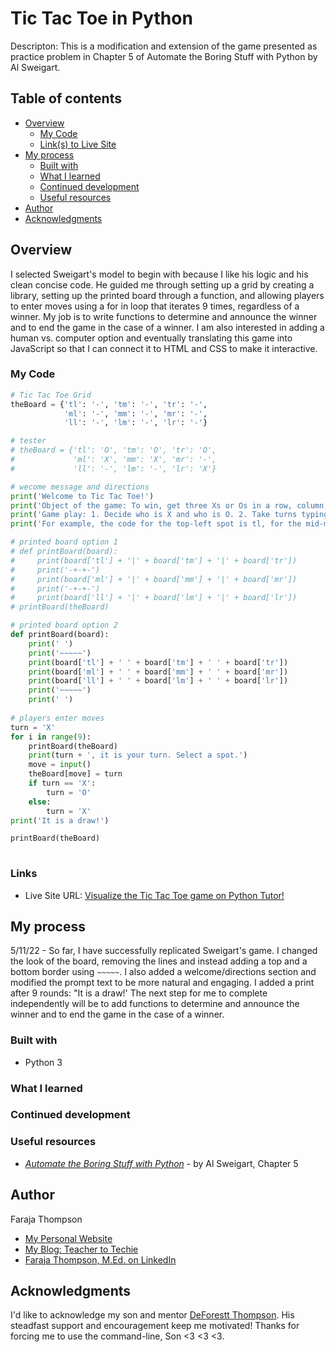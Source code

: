 # Tic Tac Toe in Python

Descripton: This is a modification and extension of the game presented as practice problem in Chapter 5 of Automate the Boring Stuff with Python by Al Sweigart.

## Table of contents

- [Overview](#overview)
  - [My Code](#my-code)
  - [Link(s) to Live Site](#links)
- [My process](#my-process)
  - [Built with](#built-with)
  - [What I learned](#what-i-learned)
  - [Continued development](#continued-development)
  - [Useful resources](#useful-resources)
- [Author](#author)
- [Acknowledgments](#acknowledgments)

## Overview

I selected Sweigart's model to begin with because I like his logic and his clean concise code. He guided me through setting up a grid by creating a library, setting up the printed board through a function, and allowing players to enter moves using a for in loop that iterates 9 times, regardless of a winner. My job is to write functions to determine and announce the winner and to end the game in the case of a winner. I am also interested in adding a human vs. computer option and eventually translating this game into JavaScript so that I can connect it to HTML and CSS to make it interactive.


### My Code

```python
# Tic Tac Toe Grid
theBoard = {'tl': '-', 'tm': '-', 'tr': '-',
            'ml': '-', 'mm': '-', 'mr': '-',
            'll': '-', 'lm': '-', 'lr': '-'}

# tester
# theBoard = {'tl': 'O', 'tm': 'O', 'tr': 'O',
#             'ml': 'X', 'mm': 'X', 'mr': '-',
#             'll': '-', 'lm': '-', 'lr': 'X'}

# wecome message and directions
print('Welcome to Tic Tac Toe!')
print('Object of the game: To win, get three Xs or Os in a row, column, or diagonal.')
print('Game play: 1. Decide who is X and who is O. 2. Take turns typing the row and column codes of your selected spot.')
print('For example, the code for the top-left spot is tl, for the mid-middle spot it is mm, and for the lower-right spot it is lr.')

# printed board option 1
# def printBoard(board):
#     print(board['tl'] + '|' + board['tm'] + '|' + board['tr'])
#     print('-+-+-')
#     print(board['ml'] + '|' + board['mm'] + '|' + board['mr'])
#     print('-+-+-')
#     print(board['ll'] + '|' + board['lm'] + '|' + board['lr'])
# printBoard(theBoard)

# printed board option 2
def printBoard(board):
    print(' ')
    print('~~~~~')
    print(board['tl'] + ' ' + board['tm'] + ' ' + board['tr'])
    print(board['ml'] + ' ' + board['mm'] + ' ' + board['mr'])
    print(board['ll'] + ' ' + board['lm'] + ' ' + board['lr'])
    print('~~~~~')
    print(' ')
   
# players enter moves
turn = 'X'
for i in range(9):
    printBoard(theBoard)
    print(turn + ', it is your turn. Select a spot.')
    move = input()
    theBoard[move] = turn
    if turn == 'X':
        turn = 'O'
    else:
        turn = 'X'
print('It is a draw!')

printBoard(theBoard)
    
```

### Links

- Live Site URL: [Visualize the Tic Tac Toe game on Python Tutor!](https://pythontutor.com/render.html#code=%23%20Tic%20Tac%20Toe%20Grid%0AtheBoard%20%3D%20%7B'tl'%3A%20'-',%20'tm'%3A%20'-',%20'tr'%3A%20'-',%0A%20%20%20%20%20%20%20%20%20%20%20%20'ml'%3A%20'-',%20'mm'%3A%20'-',%20'mr'%3A%20'-',%0A%20%20%20%20%20%20%20%20%20%20%20%20'll'%3A%20'-',%20'lm'%3A%20'-',%20'lr'%3A%20'-'%7D%0A%0A%23%20tester%0A%23%20theBoard%20%3D%20%7B'tl'%3A%20'O',%20'tm'%3A%20'O',%20'tr'%3A%20'O',%0A%23%20%20%20%20%20%20%20%20%20%20%20%20%20'ml'%3A%20'X',%20'mm'%3A%20'X',%20'mr'%3A%20'-',%0A%23%20%20%20%20%20%20%20%20%20%20%20%20%20'll'%3A%20'-',%20'lm'%3A%20'-',%20'lr'%3A%20'X'%7D%0A%0A%23%20wecome%20message%20and%20directions%0Aprint%28'Welcome%20to%20Tic%20Tac%20Toe!'%29%0Aprint%28'Object%20of%20the%20game%3A%20To%20win,%20get%20three%20Xs%20or%20Os%20in%20a%20row,%20column,%20or%20diagonal.'%29%0Aprint%28'Game%20play%3A%201.%20Decide%20who%20is%20X%20and%20who%20is%20O.%202.%20Take%20turns%20typing%20the%20row%20and%20column%20codes%20of%20your%20selected%20spot.'%29%0Aprint%28'For%20example,%20the%20code%20for%20the%20top-left%20spot%20is%20tl,%20for%20the%20mid-middle%20spot%20it%20is%20mm,%20and%20for%20the%20lower-right%20spot%20it%20is%20lr.'%29%0A%0A%23%20printed%20board%20option%201%0A%23%20def%20printBoard%28board%29%3A%0A%23%20%20%20%20%20print%28board%5B'tl'%5D%20%2B%20'%7C'%20%2B%20board%5B'tm'%5D%20%2B%20'%7C'%20%2B%20board%5B'tr'%5D%29%0A%23%20%20%20%20%20print%28'-%2B-%2B-'%29%0A%23%20%20%20%20%20print%28board%5B'ml'%5D%20%2B%20'%7C'%20%2B%20board%5B'mm'%5D%20%2B%20'%7C'%20%2B%20board%5B'mr'%5D%29%0A%23%20%20%20%20%20print%28'-%2B-%2B-'%29%0A%23%20%20%20%20%20print%28board%5B'll'%5D%20%2B%20'%7C'%20%2B%20board%5B'lm'%5D%20%2B%20'%7C'%20%2B%20board%5B'lr'%5D%29%0A%23%20printBoard%28theBoard%29%0A%0A%23%20printed%20board%20option%202%0Adef%20printBoard%28board%29%3A%0A%20%20%20%20print%28'%20'%29%0A%20%20%20%20print%28'~~~~~'%29%0A%20%20%20%20print%28board%5B'tl'%5D%20%2B%20'%20'%20%2B%20board%5B'tm'%5D%20%2B%20'%20'%20%2B%20board%5B'tr'%5D%29&cumulative=false&curInstr=0&heapPrimitives=nevernest&mode=display&origin=opt-frontend.js&py=3&rawInputLstJSON=%5B%5D&textReferences=false)
## My process

5/11/22 - So far, I have successfully replicated Sweigart's game. I changed the look of the board, removing the lines and instead adding a top and a bottom border using `~~~~~`. I also added a welcome/directions section and modified the prompt text to be more natural and engaging. I added a print after 9 rounds: "It is a draw!' The next step for me to complete independently will be to add functions to determine and announce the winner and to end the game in the case of a winner.

### Built with

- Python 3

### What I learned



### Continued development



### Useful resources

- [*Automate the Boring Stuff with Python*](https://automatetheboringstuff.com/2e/chapter5/) - by Al Sweigart, Chapter 5

## Author

Faraja Thompson

- [My Personal Website](https://faraja17.github.io/my-website/)
- [My Blog: Teacher to Techie](https://faraja17.github.io/)
- [Faraja Thompson, M.Ed. on LinkedIn](https://www.linkedin.com/in/faraja-thompson-m-ed-70885b8/)

## Acknowledgments

I'd like to acknowledge my son and mentor [DeForestt Thompson](https://github.com/DeForestt).  His steadfast support and encouragement keep me motivated!  Thanks for forcing me to use the command-line, Son <3 <3 <3.
